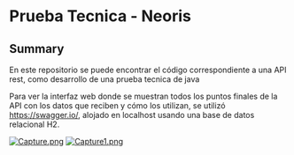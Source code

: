# Prueba Tecnica - Neoris
## Summary
En este repositorio se puede encontrar el código correspondiente a una API rest, como desarrollo de una prueba tecnica de java


Para ver la interfaz web donde se muestran todos los puntos finales de la API con los datos que reciben y cómo los utilizan, se utilizó https://swagger.io/, alojado en localhost usando una base de datos relacional H2.

[![Capture.png](https://i.postimg.cc/9f36v0Nk/Capture.png)](https://postimg.cc/4Y52cfGv)
[![Capture1.png](https://i.postimg.cc/hGb56rmJ/Capture1.png)](https://postimg.cc/p9rCnKqx)